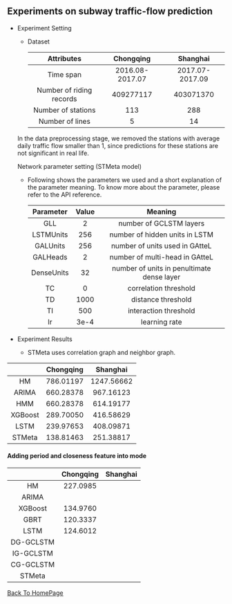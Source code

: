 ## Experiments on subway traffic-flow prediction

- Experiment Setting

  - Dataset

    |        Attributes        |  **Chongqing**  |  **Shanghai**   |
    | :----------------------: | :-------------: | :-------------: |
    |        Time span         | 2016.08-2017.07 | 2017.07-2017.09 |
    | Number of riding records |    409277117    |    403071370    |
    |    Number of stations    |       113       |       288       |
    |     Number of lines      |        5        |       14        |

  In the data preprocessing stage, we removed the stations with average daily traffic flow smaller than 1, since predictions for these stations are not significant in real life.

  Network parameter setting (STMeta model)

  - Following shows the parameters we used and a short explanation of the parameter meaning.  To know more about the parameter, please refer to the API reference.

    | Parameter  | Value |                  Meaning                   |
    | :--------: | :---: | :----------------------------------------: |
    |    GLL     |   2   |          number of GCLSTM layers           |
    | LSTMUnits  |  256  |       number of hidden units in LSTM       |
    |  GALUnits  |  256  |       number of units used in GAtteL       |
    |  GALHeads  |   2   |       number of multi-head in GAtteL       |
    | DenseUnits |  32   | number of units in penultimate dense layer |
    |     TC     |   0   |           correlation threshold            |
    |     TD     | 1000  |             distance threshold             |
    |     TI     |  500  |           interaction threshold            |
    |     lr     | 3e-4  |               learning rate                |

- Experiment Results

  - STMeta uses correlation graph and neighbor graph.

|               | Chongqing |  Shanghai  |
| :-----------: | :-------: | :--------: |
|      HM       | 786.01197 | 1247.56662 |
|     ARIMA     | 660.28378 | 967.16123  |
|      HMM      | 660.28378 | 614.19177  |
|    XGBoost    | 289.70050 | 416.58629  |
|     LSTM      | 239.97653 | 408.09871  |
| STMeta | 138.81463 | 251.38817  |

#### Adding period and closeness feature into mode

|               | Chongqing | Shanghai |
| :-----------: | :-------: | :------: |
|      HM       | 227.0985  |          |
|     ARIMA     |           |          |
|    XGBoost    | 134.9760  |          |
|     GBRT      | 120.3337  |          |
|     LSTM      | 124.6012  |          |
|   DG-GCLSTM   |           |          |
|   IG-GCLSTM   |           |          |
|   CG-GCLSTM   |           |          |
| STMeta |           |          |

<u>[Back To HomePage](../index.html)</u>

